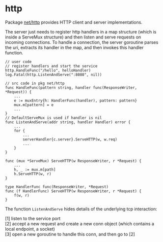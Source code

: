# http

Package [net/http][net/http] provides HTTP client and server
implementations.

The server just needs to register http handlers in a map
structure (which is inside a ServeMux structure) and then
listen and serve requests on incoming
connections. To handle a connection, the server goroutine
parses the uri, extracts its handler in the map, and then
invokes this handler function.

```golang
// user code
// register handlers and start the service
http.HandleFunc("/hello", helloHandler)
log.Fatal(http.ListenAndServe(":8080", nil))

// src code in pkg net/http
func HandleFunc(pattern string, handler func(ResponseWriter, *Request)) {
	...
	e := muxEntry{h: HandlerFunc(handler), pattern: pattern}
	mux.m[pattern] = e
	...
}
// DefaultServeMux is used if handler is nil
func ListenAndServe(addr string, handler Handler) error {
	...
	for {
		...
		serverHandler{c.server}.ServeHTTP(w, w.req)
		...
	}
}

func (mux *ServeMux) ServeHTTP(w ResponseWriter, r *Request) {
	...
	h, _ := mux.m[path]
	h.ServeHTTP(w, r)
}

type HandlerFunc func(ResponseWriter, *Request)
func (f HandlerFunc) ServeHTTP(w ResponseWriter, r *Request) {
	f(w, r)
}

```

The function `ListenAndServe` hides details of the underlying
tcp interaction:

[1] listen to the service port  
[2] accept a new request and create a new conn object (which
contains a local endpoint, a socket)  
[3] open a new goroutine to handle this conn, and then go to [2]

[net/http]: https://pkg.go.dev/net/http